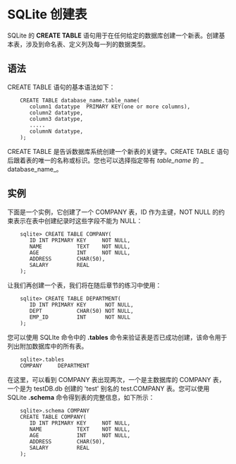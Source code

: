 # SQLite 创建表

SQLite 的 **CREATE TABLE** 语句用于在任何给定的数据库创建一个新表。创建基本表，涉及到命名表、定义列及每一列的数据类型。

## 语法
CREATE TABLE 语句的基本语法如下：

```
    CREATE TABLE database_name.table_name(
       column1 datatype  PRIMARY KEY(one or more columns),
       column2 datatype,
       column3 datatype,
       .....
       columnN datatype,
    );
```

CREATE TABLE 是告诉数据库系统创建一个新表的关键字。CREATE TABLE 语句后跟着表的唯一的名称或标识。您也可以选择指定带有 _table_name_ 的 _ database_name_。

## 实例
下面是一个实例，它创建了一个 COMPANY 表，ID 作为主键，NOT NULL 的约束表示在表中创建纪录时这些字段不能为 NULL：

```
    sqlite> CREATE TABLE COMPANY(
       ID INT PRIMARY KEY     NOT NULL,
       NAME           TEXT    NOT NULL,
       AGE            INT     NOT NULL,
       ADDRESS        CHAR(50),
       SALARY         REAL
    );
```

让我们再创建一个表，我们将在随后章节的练习中使用：

```
    sqlite> CREATE TABLE DEPARTMENT(
       ID INT PRIMARY KEY      NOT NULL,
       DEPT           CHAR(50) NOT NULL,
       EMP_ID         INT      NOT NULL
    );
```

您可以使用 SQLIte 命令中的 **.tables** 命令来验证表是否已成功创建，该命令用于列出附加数据库中的所有表。

```
    sqlite>.tables
    COMPANY     DEPARTMENT
```

在这里，可以看到 COMPANY 表出现两次，一个是主数据库的 COMPANY 表，一个是为 testDB.db 创建的 'test' 别名的 test.COMPANY 表。您可以使用 SQLite **.schema** 命令得到表的完整信息，如下所示：

```
    sqlite>.schema COMPANY
    CREATE TABLE COMPANY(
       ID INT PRIMARY KEY     NOT NULL,
       NAME           TEXT    NOT NULL,
       AGE            INT     NOT NULL,
       ADDRESS        CHAR(50),
       SALARY         REAL
    );
```
